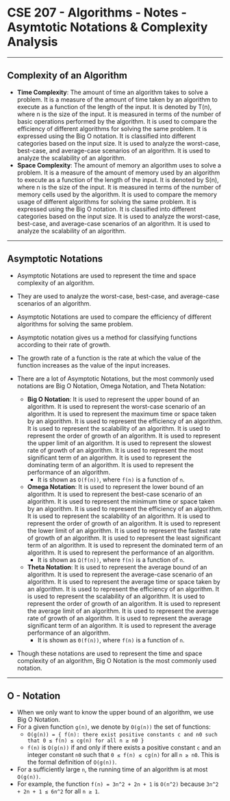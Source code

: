 # **CSE 207 - Algorithms - Notes - Asymtotic Notations & Complexity Analysis**

---

## **Complexity of an Algorithm**

- **Time Complexity**: The amount of time an algorithm takes to solve a problem. It is a measure of the amount of time taken by an algorithm to execute as a function of the length of the input. It is denoted by T(n), where n is the size of the input. It is measured in terms of the number of basic operations performed by the algorithm. It is used to compare the efficiency of different algorithms for solving the same problem. It is expressed using the Big O notation. It is classified into different categories based on the input size. It is used to analyze the worst-case, best-case, and average-case scenarios of an algorithm. It is used to analyze the scalability of an algorithm.
- **Space Complexity**: The amount of memory an algorithm uses to solve a problem. It is a measure of the amount of memory used by an algorithm to execute as a function of the length of the input. It is denoted by S(n), where n is the size of the input. It is measured in terms of the number of memory cells used by the algorithm. It is used to compare the memory usage of different algorithms for solving the same problem. It is expressed using the Big O notation. It is classified into different categories based on the input size. It is used to analyze the worst-case, best-case, and average-case scenarios of an algorithm. It is used to analyze the scalability of an algorithm.

---

## **Asymptotic Notations**

- Asymptotic Notations are used to represent the time and space complexity of an algorithm.
- They are used to analyze the worst-case, best-case, and average-case scenarios of an algorithm.
- Asymptotic Notations are used to compare the efficiency of different algorithms for solving the same problem.
- Asymptotic notation gives us a method for classifying functions according to their rate of growth.
- The growth rate of a function is the rate at which the value of the function increases as the value of the input increases.

- There are a lot of Asymptotic Notations, but the most commonly used notations are Big O Notation, Omega Notation, and Theta Notation:
  - **Big O Notation**: It is used to represent the upper bound of an algorithm. It is used to represent the worst-case scenario of an algorithm. It is used to represent the maximum time or space taken by an algorithm. It is used to represent the efficiency of an algorithm. It is used to represent the scalability of an algorithm. It is used to represent the order of growth of an algorithm. It is used to represent the upper limit of an algorithm. It is used to represent the slowest rate of growth of an algorithm. It is used to represent the most significant term of an algorithm. It is used to represent the dominating term of an algorithm. It is used to represent the performance of an algorithm.
    - It is shown as `O(f(n))`, where `f(n)` is a function of `n`.
  - **Omega Notation**: It is used to represent the lower bound of an algorithm. It is used to represent the best-case scenario of an algorithm. It is used to represent the minimum time or space taken by an algorithm. It is used to represent the efficiency of an algorithm. It is used to represent the scalability of an algorithm. It is used to represent the order of growth of an algorithm. It is used to represent the lower limit of an algorithm. It is used to represent the fastest rate of growth of an algorithm. It is used to represent the least significant term of an algorithm. It is used to represent the dominated term of an algorithm. It is used to represent the performance of an algorithm.
    - It is shown as `Ω(f(n))`, where `f(n)` is a function of `n`.
  - **Theta Notation**: It is used to represent the average bound of an algorithm. It is used to represent the average-case scenario of an algorithm. It is used to represent the average time or space taken by an algorithm. It is used to represent the efficiency of an algorithm. It is used to represent the scalability of an algorithm. It is used to represent the order of growth of an algorithm. It is used to represent the average limit of an algorithm. It is used to represent the average rate of growth of an algorithm. It is used to represent the average significant term of an algorithm. It is used to represent the average performance of an algorithm.
    - It is shown as `Θ(f(n))`, where `f(n)` is a function of `n`.

- Though these notations are used to represent the time and space complexity of an algorithm, Big O Notation is the most commonly used notation.

---

## **O - Notation**

- When we only want to know the upper bound of an algorithm, we use Big O Notation.
- For a given function `g(n)`, we denote by `O(g(n))` the set of functions:
  - `O(g(n)) = { f(n): there exist positive constants c and n0 such that 0 ≤ f(n) ≤ cg(n) for all n ≥ n0 }`
  - `f(n)` is `O(g(n))` if and only if there exists a positive constant `c` and an integer constant `n0` such that `0 ≤ f(n) ≤ cg(n)` for all `n ≥ n0`. This is the formal definition of `O(g(n))`.
- For a sufficiently large `n`, the running time of an algorithm is at most `O(g(n))`.
- For example, the function `f(n) = 3n^2 + 2n + 1` is `O(n^2)` because `3n^2 + 2n + 1 ≤ 6n^2` for all `n ≥ 1`.
